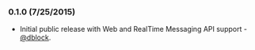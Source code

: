 ### 0.1.0 (7/25/2015)

* Initial public release with Web and RealTime Messaging API support - [@dblock](https://github.com/dblock).

